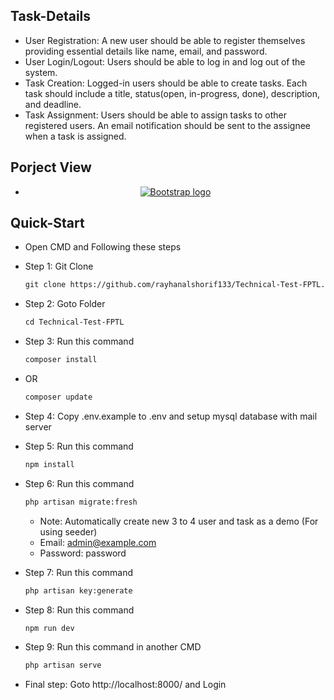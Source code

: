 ## Task-Details
- User Registration: A new user should be able to register themselves providing essential details like name, email, and password.
- User Login/Logout: Users should be able to log in and log out of the system.
- Task Creation: Logged-in users should be able to create tasks. Each task should include a title, status(open, in-progress, done), description, and deadline.
- Task Assignment: Users should be able to assign tasks to other registered users. An email notification should be sent to the assignee when a task is assigned.

## Porject View
- <p align="center">
  <a href="https://drive.google.com/file/d/1O81w3YCQjqK7rljStBbDIc3zpgKZ9EWG/view?usp=sharing">
    <img
      src="https://github.com/rayhanalshorif133/Technical-Test-FPTL/blob/development/public/images/Technical_Test_(Fingerprint_Technology_Limited).gif"
      alt="Bootstrap logo"
      width="auto"
      height="auto"
    />
  </a>
</p>


## Quick-Start

- Open CMD and Following these steps
- Step 1: Git Clone 
  ```html
  git clone https://github.com/rayhanalshorif133/Technical-Test-FPTL.git
  ```
- Step 2: Goto Folder
  ```html
  cd Technical-Test-FPTL
  ```
- Step 3: Run this command
  ```html
  composer install
  ```
- OR
  ```html
  composer update
  ```
- Step 4: Copy .env.example to .env and setup mysql database with 
  mail server
  
- Step 5: Run this command
  ```html
  npm install 
  ```
- Step 6: Run this command
  ```html
  php artisan migrate:fresh
  ```
  - Note:
  Automatically create new 3 to 4 user and task as a demo (For using seeder)
  - Email: admin@example.com
  - Password: password
- Step 7: Run this command 
  ```html
  php artisan key:generate 
  ```
- Step 8: Run this command
  ```html
  npm run dev
  ```
- Step 9: Run this command in another CMD
  ```html
  php artisan serve
  ```
- Final step: Goto http://localhost:8000/ and Login
